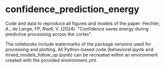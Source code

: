 # confidence_prediction_energy  

Code and data to reproduce all figures and models of the paper: Hechler, A., de Lange, FP, Riedl, V. (2024). "Confidence saves energy during predictive processing across the cortex".  

The notebooks include watermarks of the package versions used for processing and plotting. All Python-based code (behavioral.ipynb and mixed_models_follow_up.ipynb) can be recreated within an environment created with the provided environment.yml.
